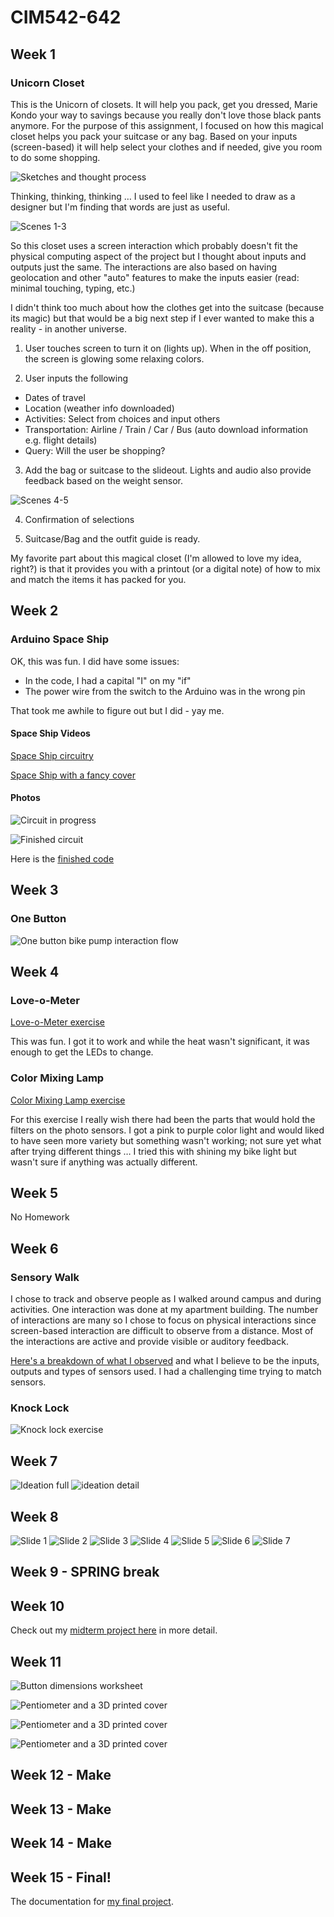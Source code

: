# CIM542-642

## Week 1

### Unicorn Closet

This is the Unicorn of closets. It will help you pack, get you dressed, Marie Kondo your way to savings because you really don't love those black pants anymore. For the purpose of this assignment, I focused on how this magical closet helps you pack your suitcase or any bag. Based on your inputs (screen-based) it will help select your clothes and if needed, give you room to do some shopping.

![Sketches and thought process](images/2019-01-24-0003.JPG)

Thinking, thinking, thinking … I used to feel like I needed to draw as a designer but I'm finding that words are just as useful.

![Scenes 1-3](images/2019-01-24-0001.JPG)

So this closet uses a screen interaction which probably doesn't fit the physical computing aspect of the project but I thought about inputs and outputs just the same.  The interactions are also based on having geolocation and other "auto" features to make the inputs easier (read: minimal touching, typing, etc.)

I didn't think too much about how the clothes get into the suitcase (because its magic) but that would be a big next step if I ever wanted to make this a reality - in another universe.

1. User touches screen to turn it on (lights up). When in the off position, the screen is glowing some relaxing colors.

2. User inputs the following
* Dates of travel
* Location (weather info downloaded)
* Activities: Select from choices and input others
* Transportation: Airline / Train / Car / Bus (auto download information e.g. flight details)
* Query: Will the user be shopping?

3. Add the bag or suitcase to the slideout. Lights and audio also provide feedback based on the weight sensor.

![Scenes 4-5](images/2019-01-24-0002.JPG)

4. Confirmation of selections

5. Suitcase/Bag and the outfit guide is ready.

My favorite part about this magical closet (I'm allowed to love my idea, right?) is that it provides you with a printout (or a digital note) of how to mix and match the items it has packed for you.


## Week 2

### Arduino Space Ship

OK, this was fun. I did have some issues:
* In the code, I had a capital "I" on my "if"
* The power wire from the switch to the Arduino was in the wrong pin

That took me awhile to figure out but I did - yay me.

#### Space Ship Videos

[Space Ship circuitry](https://youtu.be/OhQqHxNC8L4)

[Space Ship with a fancy cover](https://youtu.be/yc8WKyt32UQ)

#### Photos

![Circuit in progress](images/arduio_spaceShip_IMG_6247.JPG)

![Finished circuit](images/arduino_spaceShip_IMG_6275.JPG)

Here is the [finished code](https://github.com/dpd28/CIM542-642/blob/master/Space_On_jan30a/sketch_jan30a/sketch_jan30a.ino)

## Week 3

### One Button

![One button bike pump interaction flow](images/BikePumpOneButton.jpg)

## Week 4

### Love-o-Meter

[Love-o-Meter exercise](https://youtu.be/DOpJ4ziAJs0)

This was fun. I got it to work and while the heat wasn't significant, it was enough to get the LEDs to change.

### Color Mixing Lamp

[Color Mixing Lamp exercise](https://youtu.be/JNj60dFvf-8)

For this exercise I really wish there had been the parts that would hold the filters on the photo sensors. I got a pink to purple color light and would liked to have seen more variety but something wasn't working; not sure yet what after trying different things … I tried this with shining my bike light but wasn't sure if anything was actually different.

## Week 5

No Homework

## Week 6

### Sensory Walk

I chose to track and observe people as I walked around campus and during activities. One interaction was done at my apartment building. The number of interactions are many so I chose to focus on physical interactions since screen-based interaction are difficult to observe from a distance. Most of the interactions are active and provide visible or auditory feedback.

[Here's a breakdown of what I observed](https://github.com/dpd28/CIM542-642/blob/master/SensoryWalkThrough/SensoryWalk.md) and what I believe to be the inputs, outputs and types of sensors used. I had a challenging time trying to match sensors.

### Knock Lock

![Knock lock exercise](images/Knock_Lock_IMG_8469.JPG)

## Week 7

![Ideation full](https://github.com/dpd28/CIM542-642/raw/master/images/ideation_IMG_7871.jpg)
![ideation detail](images/ideation_IMG_7872.jpg)

## Week 8

![Slide 1](images/haptic-music-proposal.001.jpg)
![Slide 2](images/haptic-music-proposal.002.jpg)
![Slide 3](images/haptic-music-proposal.003.jpg)
![Slide 4](images/haptic-music-proposal.004.jpg)
![Slide 5](images/haptic-music-proposal.005.jpg)
![Slide 6](images/haptic-music-proposal.006.jpg)
![Slide 7](images/haptic-music-proposal.007.jpg)

## Week 9  - SPRING break

## Week 10

Check out my [midterm project here](https://dpd28.github.io/CIM542-642/midtermS19/) in more detail.

## Week 11

![Button dimensions worksheet](images/3D_2019-04-25-0001.JPG)

![Pentiometer and a 3D printed cover](images/3D-1-IMG_8044.JPG)

![Pentiometer and a 3D printed cover](images/3D-2-IMG_8047.JPG)

![Pentiometer and a 3D printed cover](images/3D-3-IMG_8048.JPG)


## Week 12 - Make

## Week 13 - Make

## Week 14 - Make

## Week 15 - Final!

The documentation for [my final project](https://dpd28.github.io/CIM542-642/dpdFinal/).
